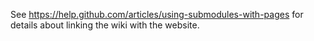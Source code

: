 
See https://help.github.com/articles/using-submodules-with-pages for 
details about linking the wiki with the website.
